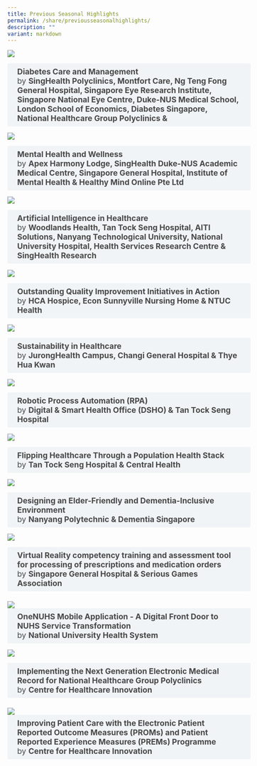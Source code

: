 ```yaml
---
title: Previous Seasonal Highlights
permalink: /share/previousseasonalhighlights/
description: ""
variant: markdown
---
```

![](/images/CHILD_posts__13_.png)

<div class="container">

<div>
	<input type="checkbox" id="title1"><label for="title1">	<b>Diabetes Care and Management</b> <br>by <b> SingHealth Polyclinics, Montfort Care, Ng Teng Fong General Hospital, Singapore Eye Research Institute, Singapore National Eye Centre, Duke-NUS Medical School, London School of Economics, Diabetes Singapore, National Healthcare Group Polyclinics &amp;   </b>    </label>
	<div class="accordion-content">
	<div class="para">
		
In alignment with World Diabetes Day this November, CHILD is proud to showcase four projects relating to the care and management of Diabetes. These projects exemplify the strides being made in addressing diabetes – a growing global health challenge and in Singapore – through innovation, collaboration, and targeted interventions.
<p></p> 

1.  With the aim of exploring factors associated with poor glycaemic control and improving glycaemic control in diabetics, <a rel="noopene" target="blank" href="https://for.sg/child-chi-sg-child-collection-shp-shm2023-871"> SingHealth Polyclinics &amp; Montfort Care</a> utilised <b>multidisciplinary team-based interventions</b> to effectively improve diabetes in socially-disadvantaged patients, with 73% in study group achieving improvements in blood sugar levels. <em>[3rd Prize Awardee (Patient Experience category) of the Singapore Healthcare Management (SHM) Congress 2023\]</em>
<p></p> 

2.  Through <b>enhanced protocols</b> for managing hyper- and hypo-glycemia, along with <b>improvement referral pathways</b> to community care, this project by <a rel="noopene" target="blank" href="https://for.sg/child-chi-sg-child-collection-ntfgh-ntfqm2023-382">Ng Teng Fong General Hospital</a> reduced Diabetes Mellitus related admissions to Emergency Department by 5%, facilitating right siting of patients.

3. By utilising <b>AI-driven mobile clinics</b> for diabetic retinopathy screening as a cost-effective alternative to traditional models, this multidisciplinary team from <a rel="noopene" target="blank" href="https://for.sg/child-chi-sg-child-collection-rp-acevbhc2024-616">Republic Polytechnic, Singapore Eye Research Institute (SERI), Singapore National Eye Centre (SNEC), Duke-NUS Medical School, London School of Economics &amp; Diabetes Singapore</a> found cost savings of up to $515 per patient. With potential lifetime savings of $15 billion, this approach empowers primary care while advancing community-based preventive healthcare. 
<p></p> 
		
4.  To mitigate diabetic foot complications through early detection, education and timely intervention, the team from <a rel="noopene" target="blank" href="https://for.sg/child-chi-sg-child-collection-nhgp-shbc2023-596">National Healthcare Group Polyclinics, National Healthcare Group HQ &amp; Nanyang Technological University</a> conducted a <b>retrospective review of Foot Surveillance Service</b> for patients with moderate to high-risk diabetic foot in primary care. With <b>identified key factors</b> like age, prior diabetic foot ulcers, and skin fissures associated with foot condition deterioration, this study offers actionable insights to improve patient outcomes and reduce diabetic foot complications. <em>[Gold Awardee of Singapore Primary Care Award (Poster) at Singapore Health &amp; Biomedical Congress (SHBC) 2023\]</em>
		
<em> These projects are a testament to the innovation and dedication in tackling diabetes-related challenges. Together, they embody the ongoing commitment to improve health outcomes for individuals with diabetes. Explore other inspiring advancements in the <a rel="noopene" target="blank" href="https://for.sg/child-chi-sg-homepage">CHILD collection </a> today! </em>
<p></p>
</div>
	</div>
	</div>
	</div>
	
![](/images/CHILD_posts__10_.png)

<div class="container">

<div>
	<input type="checkbox" id="title1"><label for="title1">	<b>Mental Health and Wellness</b> <br>by <b> Apex Harmony Lodge, SingHealth Duke-NUS Academic Medical Centre, Singapore General Hospital, Institute of Mental Health &amp; Healthy Mind Online Pte Ltd</b>    </label>
	<div class="accordion-content">
	<div class="para">
		
In conjunction with World Mental Health Day, CHILD is proud to showcase three case studies as our ‘Pick of the Month’, each a testament to the ongoing commitment and efforts to support and improve mental wellness within the population. 
<p></p> 

These projects, drawn from public healthcare clusters and community institutions across Singapore, demonstrates the transformative shift in the mental healthcare landscape as we integrate digital tools and mindful practices into treatment and support systems, empowering and facilitating individuals in their journey to improving mental health and wellness.
<p></p> 

1. Through sharing of thoughts, feelings and stories with a community of like-minded individuals in a nature setting, Mindful Immersive Nature Therapy (MINT) is a wellness programme curated by <a rel="noopene" target="blank" href="https://for.sg/child-chi-sg-child-collection-ahl-ccea2023-21">Apex Harmony Lodge</a> for an emerging profile of well-travelled, educated, and tech-saavy individuals with early onset dementia, which helped improve participants’ relationships with self, others and nature. [Silver Awardee of Clinical Experience Improvement Award (Team Award) at AIC’s Community Care Excellence Award (CCEA) 2023]
<p></p> 

2. To promote self-care and reduce burnout among employees, the <a rel="noopene" target="blank" href="https://for.sg/child-chi-sg-child-collection-shsdnusamc-sgh-shmc2021-585">SingHealth Duke-NUS Academic Medical Centre and Singapore General Hospital (SGH)</a> developed a series of cluster-wide health and wellness programme ‘iTHRIVE’ that introduces art appreciation and mindful practices to over 1,500 participants, who shared their positive experiences in increased calmness, self-care and empathy. [Shortlisted Project (Human Resource Category) at Singapore Healthcare Management (SHM) Conference 2021]

3. By creating a convenient yet comprehensive peer-supported digital platform ‘Healthy Mind Online’ for patients to access integrated psychosocial rehabilitation support, <a rel="noopene" target="blank" href="https://for.sg/child-chi-sg-child-collection-imh-hmo-nhip2020-339">Institute of Mental Health (IMH) and Healthy Mind Online Pte Ltd (HMO)</a> enables people in recovery from chronic mental health issues to take ownership of their recovery and resilience journey in an inexpensive, non-stigmatising and user-friendly manner, enabling participants to improve their resilience, employment opportunities, as well as reduce their feelings of loneliness and helplessness.
<p></p> 
		
<em> The stories above represent just a glimpse of the inspiring advancements in making mental wellness and health care more inclusive and accessible for the population. Discover more inspiring projects like these in the CHILD Collection today! </em>
<p></p>
</div>
	</div>
	</div>
	</div>
		
![](/images/CHILD_posts__7_.png)

<style>
.button {
  background-color: white;
  cursor: pointer;
  padding: 5px;
  width: 100%;
  border: none;
  text-align: left;
  outline: none;
  font-size: 20px;
  transition: 0.4s;
}

.panel {
  padding: 0 18px;
  display: none;
  background-color: white;
  overflow: hidden;
}


.active,
.button:hover {
  background-color: white;
}

input {
  display: none;
}

label {
  position: relative;
  display: block;
  padding: 8px 22px;
  margin: 0 0 5px 0;
  cursor: pointer;
  background: #484848;
  border-radius: 3px;
  width: 100%;
  color: #484848;
  transition: height 0.4s;
  font-size: 1.25em;
}

label:hover {
  background: #BD2D37;
  color: #FFF;
}

.accordion-content {
  padding: 10px 0px 30px 30px;
  margin: 0 0 1px 0;
  border-radius: 3px;
	font-size: 1.25em;
	line-height: 2.2rem;
}

input + label::before {
  content: url("/images/chevron-down.svg");
  font-weight: 400;
  font-size: 1.25em;
  line-height: 1.1rem;
  padding: 0;
  position: absolute;
  right: 0.5rem;
  top: 50%;
  transform: translateY(-50%);
  transition: transform 0.4s ease-in-out;
}

input:checked + label::before {
  content: url("/images/chevron-up.svg");
  transform: translateY(-50%) rotateZ(180deg);
}

input + label + .accordion-content {
  display: none;
}

input:checked + label + .accordion-content {
  display: block;
}

th, td {
  border-style: hidden;
}
</style>

<div class="container">

<div>
	<input type="checkbox" id="title2"><label for="title2">	<b>Artificial Intelligence in Healthcare</b> <br>by <b> Woodlands Health, Tan Tock Seng Hospital, AITI Solutions, Nanyang Technological University, National University Hospital, Health Services Research Centre &amp; SingHealth Research</b>    </label>
	<div class="accordion-content">
	<div class="para">

In conjunction with AI Appreciation Day 2024, CHILD is proud to highlight three exemplary projects this month that showcase the transformative power of AI in healthcare.&nbsp;&nbsp;
<p></p> 
These projects, drawn from public healthcare clusters across Singapore, not only exemplify the versatility and impact of AI in healthcare but also demonstrate how AI-driven innovation can enhance patient outcomes, streamline workflows, and empower healthcare professionals to focus on delivering exceptional care:
<p></p> 

1. Through the use of explainable AI models, this inter-disciplinary team from <a rel="noopene" target="blank" href="https://for.sg/child-chi-sg-child-collection-wh-ttsh-aitis-ntu-shbc2023-584">Woodlands Health (WH), Tan Tock Seng Hospital (TTSH), AITI Solutions and Nanyang Technological University (NTU)</a> developed an application for cost-effective and efficient analysis of wound images from an Asian cohort to support clinical decisions with 83% accuracy and 60% explainability. [Silver Awardee of Best Poster Award (Clinical Research) at Singapore Health &amp; Biomedical Congress 2023]
<p></p> 
		
2. Committed to reducing redundant CT studies which incur unnecessary cost, manpower, and radiation to the patient, <a rel="noopene" target="blank" href="https://for.sg/child-chi-sg-child-collection-nuh-nhip2024-400">National University Hospital</a> developed a code-based solution using the Endeavor AI (EAI) platform, effectively translating to reduction in effort and time by 90%. [Winner of National Healthcare Innovation &amp; Productivity (NHIP) 2024 – Best Practice (Automation, IT and Robotics category)]
<p></p> 
		
3.  By developing an efficient AI-based triage framework, this project by <a rel="noopene" target="blank" href="https://for.sg/child-chi-sg-child-collection-shrc-shr-shmc2023-896">Health Services Research Centre and SingHealth Research</a> enabled health workers in low resource settings to triage patients more effectively for head and neck cancers with more than 80% accuracy. [Merit Prize Awardee (Operations category) at Singapore Healthcare Management (SHM) Congress 2023]		
<p></p> 
		
<em> The stories above represent a snapshot of the endless possibilities and immense potential of AI in enhancing the delivery of care in healthcare. Discover more inspiring projects like these in the CHILD Collection today! </em>	
		
<p></p>
</div>
	</div>
	</div>
	</div>

![](/images/CHILD_posts__5_.png)

<style>
.button {
  background-color: white;
  cursor: pointer;
  padding: 5px;
  width: 100%;
  border: none;
  text-align: left;
  outline: none;
  font-size: 20px;
  transition: 0.4s;
}

.panel {
  padding: 0 18px;
  display: none;
  background-color: white;
  overflow: hidden;
}


.active,
.button:hover {
  background-color: white;
}

input {
  display: none;
}

label {
  position: relative;
  display: block;
  padding: 8px 22px;
  margin: 0 0 5px 0;
  cursor: pointer;
  background: #484848;
  border-radius: 3px;
  width: 100%;
  color: #484848;
  transition: height 0.4s;
  font-size: 1.25em;
}

label:hover {
  background: #BD2D37;
  color: #FFF;
}

.accordion-content {
  padding: 10px 0px 30px 30px;
  margin: 0 0 1px 0;
  border-radius: 3px;
	font-size: 1.25em;
	line-height: 2.2rem;
}

input + label::before {
  content: url("/images/chevron-down.svg");
  font-weight: 400;
  font-size: 1.25em;
  line-height: 1.1rem;
  padding: 0;
  position: absolute;
  right: 0.5rem;
  top: 50%;
  transform: translateY(-50%);
  transition: transform 0.4s ease-in-out;
}

input:checked + label::before {
  content: url("/images/chevron-up.svg");
  transform: translateY(-50%) rotateZ(180deg);
}

input + label + .accordion-content {
  display: none;
}

input:checked + label + .accordion-content {
  display: block;
}

th, td {
  border-style: hidden;
}
</style>

<div class="container">

<div>
	<input type="checkbox" id="title3"><label for="title3">	<b>Outstanding Quality Improvement Initiatives in Action</b> <br>by <b> HCA Hospice, Econ Sunnyville Nursing Home &amp; NTUC Health </b>    </label>
	<div class="accordion-content">
	<div class="para">
		
This month, let’s take a peek inside Singapore’s leading Community Care organisations that have demonstrated exemplary service and commitment in delivery quality care to our residents. With a focus on enhancing patient experience, quality of care and clinical productivity, we are proud to unveil our Top 3 Picks from the <a rel="noopene" target="blank" href="https://www.aic.sg/partners/community-care-excellence-awards/"> Agency for Integrated Care (AIC) Community Care Excellence Awards 2023 </a> list:
<p></p> 

1. Equipped with offerings not typically associated with day care centres, such as hairdressing, therapeutic horticulture and a movie theatre, <a rel="noopene" target="blank" href="https://for.sg/child-chi-sg-child-collection-hca-ccea2023-22">Oasis@Outram</a> from HCA Hospice is redefining what it means to live meaningfully through a patient-centric and family-focused model of progressive care. 
[Clinical Experience Improvement Gold Awardee at the Community Care Excellence Awards (CCEA) 2023 by the Agency for Integrated Care (AIC)]
<p></p> 
		
2. Committed to reducing falls among elderly residents, <a rel="noopene" target="blank" href="https://for.sg/child-chi-sg-child-collection-esnh-ccea2023-25"> Econ Sunnyville Nursing Home (Yio Chu Kang)</a> implemented staff training, falls care bundle and work processes review in 2022, drastically reducing fall rates by 62% and ensuring quality care is delivered to its residents. 
[Clinical Quality Improvement Gold Awardee at the Community Care Excellence Awards (CCEA) 2023 by the Agency for Integrated Care (AIC)]
<p></p> 
		
3. By consolidating defect reporting channels and developing analytics dashboards, this project by <a rel="noopene" target="blank" href="https://for.sg/child-chi-sg-child-collection-ntuch-ccea2023-29"> NTUC Health</a> transformed from a reactive working method of managing defects in its nursing home operations, to a proactive maintenance workflow, effectively reducing defects reporting downtime and enabling time savings. 
[Productivity Improvement Gold Awardee at the Community Care Excellence Awards (CCEA) 2023 by the Agency for Integrated Care (AIC)]
<p></p> 
		
<em> The stories above offer a glimpse into the relentless progress and steadfast dedication to exceptional community care. Discover more inspiring projects like these in the CHILD Collection today! </em>		
		
<p></p>
</div>
	</div>
	</div>
	</div>


![](/images/CHILD_posts__2_.png)

<style>
.button {
  background-color: white;
  cursor: pointer;
  padding: 5px;
  width: 100%;
  border: none;
  text-align: left;
  outline: none;
  font-size: 20px;
  transition: 0.4s;
}

.panel {
  padding: 0 18px;
  display: none;
  background-color: white;
  overflow: hidden;
}


.active,
.button:hover {
  background-color: white;
}

input {
  display: none;
}

label {
  position: relative;
  display: block;
  padding: 8px 22px;
  margin: 0 0 5px 0;
  cursor: pointer;
  background: #484848;
  border-radius: 3px;
  width: 100%;
  color: #484848;
  transition: height 0.4s;
  font-size: 1.25em;
}

label:hover {
  background: #BD2D37;
  color: #FFF;
}

.accordion-content {
  padding: 10px 0px 30px 30px;
  margin: 0 0 1px 0;
  border-radius: 3px;
	font-size: 1.25em;
	line-height: 2.2rem;
}

input + label::before {
  content: url("/images/chevron-down.svg");
  font-weight: 400;
  font-size: 1.25em;
  line-height: 1.1rem;
  padding: 0;
  position: absolute;
  right: 0.5rem;
  top: 50%;
  transform: translateY(-50%);
  transition: transform 0.4s ease-in-out;
}

input:checked + label::before {
  content: url("/images/chevron-up.svg");
  transform: translateY(-50%) rotateZ(180deg);
}

input + label + .accordion-content {
  display: none;
}

input:checked + label + .accordion-content {
  display: block;
}

th, td {
  border-style: hidden;
}
</style>

<div class="container">

<div>
	<input type="checkbox" id="title4"><label for="title4">	<b>Sustainability in Healthcare</b> <br>by <b> JurongHealth Campus, Changi General Hospital &amp; Thye Hua Kwan </b>    </label>
	<div class="accordion-content">
	<div class="para">
CHILD is thrilled to highlight three outstanding projects that demonstrate ongoing efforts towards environmental sustainability in healthcare. These initiatives are focused on reducing environmental footprints and show how sustainability is becoming an integral part of healthcare operations:
<p></p> 
		
1. Since 2020, <a rel="noopene" target="blank" href="https://for.sg/chi-sg-knowledge-hub-ntfgh-nhip2022-270">JurongHealth Campus (JHC)</a> has rolled out a campus-wide initiative to optimise water and energy efficiency, as well as reduce greenhouse gas emissions. This initiative focuses on transforming JHC’s facilities to be more sustainable and resilient, while actively promoting environmental stewardship.
[Winner of the 2022 National HIP Best Practice Medal Awardee – Automation, IT &amp; Robotics Innovation]
<p></p> 
		
2. By reinventing food waste, repurposing plastics and reducing single-use disposables, <a rel="noopene" target="blank" href="https://for.sg/child-chi-sg-child-collection-cgh-shmc2023-877">CGH Food Services</a> showcases how the healthcare sector can contribute to environmental sustainability while continuing to deliver high-quality nutrition for patients.
[1st Prize Awardee (Environmental Sustainability category) of the Singapore Healthcare Management (SHM) Congress 2023]
<p></p> 
		
3. Through the process of re-creating sustainable last-mile solutions via resource optimisation, this project by <a rel="noopene" target="blank" href="https://for.sg/child-chi-sg-child-collection-thkmc-ccea2022-20">Thye Hua Kwan Moral Charities Ltd: THK Elderly &amp; Home Care Services</a> not only achieved higher productivity, but also reduced mileage and carbon emissions.
[Productivity Improvement Gold Awardee at the Community Care Excellence Awards (CCEA) 2022 by the Agency for Integrated Care (AIC)]
<p></p> 
		
<em>The stories above represent &nbsp;a snapshot of the incredible strides being made in integrating environmental sustainability into healthcare. Explore similar inspiring projects on the CHILD Collection now! </em>
		
		
<p></p>
</div>
	</div>
	</div>
	</div>

![](/images/RPA.png)
<style>
.button {
  background-color: white;
  cursor: pointer;
  padding: 5px;
  width: 100%;
  border: none;
  text-align: left;
  outline: none;
  font-size: 20px;
  transition: 0.4s;
}

.panel {
  padding: 0 18px;
  display: none;
  background-color: white;
  overflow: hidden;
}


.active,
.button:hover {
  background-color: white;
}

input {
  display: none;
}

label {
  position: relative;
  display: block;
  padding: 8px 22px;
  margin: 0 0 5px 0;
  cursor: pointer;
  background: #F0F4F6;
  border-radius: 3px;
  width: 100%;
  color: #484848;
  transition: height 0.4s;
  font-size: 1.25em;
}

label:hover {
  background: #BD2D37;
  color: #FFF;
}

.accordion-content {
  padding: 10px 0px 30px 30px;
  margin: 0 0 1px 0;
  border-radius: 3px;
	font-size: 1.25em;
	line-height: 2.2rem;
}

input + label::before {
  content: url("/images/chevron-down.svg");
  font-weight: 400;
  font-size: 1.25em;
  line-height: 1.1rem;
  padding: 0;
  position: absolute;
  right: 0.5rem;
  top: 50%;
  transform: translateY(-50%);
  transition: transform 0.4s ease-in-out;
}

input:checked + label::before {
  content: url("/images/chevron-up.svg");
  transform: translateY(-50%) rotateZ(180deg);
}

input + label + .accordion-content {
  display: none;
}

input:checked + label + .accordion-content {
  display: block;
}

th, td {
  border-style: hidden;
}
</style>

<div class="container">

<div>
	<input type="checkbox" id="title5"><label for="title5">	<b>Robotic Process Automation (RPA)</b> <br>by <b> Digital &amp; Smart Health Office (DSHO) &amp; Tan Tock Seng Hospital </b>   </label>
	<div class="accordion-content">
	<div class="para">
CHILD is proud to showcase three case studies as our "Pick of the Month", each a testament to the transformative power of RPA in distinct healthcare settings.
		
<p></p> 
Facilitated by CHI's Digital &amp; Smart Health Office (DSHO), these projects in Tan Tock Seng Hospital (TTSH) present the future where automation is strategically driving excellence across diverse healthcare domains: 
<p></p> 
		
1. <a rel="noopene" target="blank" href="https://child.chi.sg/files/2023%20Dec%20to%202024%20Feb/C_559_TTSH_DSHO__Transforming_the_Process_of_Form_Creation_to_Data_Entry.pdf">TTSH's Pharmacy Drug Management team</a> witness a surge in productivity and precision, minimising errors and near misses; all whilst reducing Full-Time-Equivalent (FTE) for better resource allocation and achieving cost-effectiveness. 
<p></p> 
2. The <a rel="noopene" target="blank" href="https://child.chi.sg/files/2023%20Dec%20to%202024%20Feb/C_558_TTSH_DSHO_Transforming_Billing_Process_with_RPA.pdf">Outpatient Pharmacy unit</a> rides the RPA wave, emerging with heightened accuracy and efficiency as well as increased staff satisfaction as they are now able to redirect time towards meaningful patient interactions.
<p></p> 
3. Over at the <a rel="noopene" target="blank" href="https://child.chi.sg/files/2023%20Dec%20to%202024%20Feb/No_poster_560_TTSH_DSHO__Automating_Health__RPA_Takes_Charge_of_Flu_Vaccination_Reminders.pdf">Operations, Workplace Health and Safety unit</a>, RPA improves workflow efficiencies, liberating staff from manual and repetitive tasks to focus on elevating patient care.
 <p></p> 
<em>These projects not only exemplify the versatility of RPA but also underlines its overarching impact on healthcare - reducing mundane tasks, preventing errors, and most importantly, empowering healthcare professionals to channel their energy towards enriching patient care experience.</em>

<p></p>
</div>
	</div>
	</div>
	</div>
	
![](/images/Pop_Health_Stack_.png)
<style>
.button {
  background-color: white;
  cursor: pointer;
  padding: 5px;
  width: 100%;
  border: none;
  text-align: left;
  outline: none;
  font-size: 20px;
  transition: 0.4s;
}

.panel {
  padding: 0 18px;
  display: none;
  background-color: white;
  overflow: hidden;
}


.active,
.button:hover {
  background-color: white;
}

input {
  display: none;
}

label {
  position: relative;
  display: block;
  padding: 8px 22px;
  margin: 0 0 5px 0;
  cursor: pointer;
  background: #F0F4F6;
  border-radius: 3px;
  width: 100%;
  color: #484848;
  transition: height 0.4s;
  font-size: 1.25em;
}

label:hover {
  background: #BD2D37;
  color: #FFF;
}

.accordion-content {
  padding: 10px 0px 30px 30px;
  margin: 0 0 1px 0;
  border-radius: 3px;
	font-size: 1.25em;
	line-height: 2.2rem;
}

input + label::before {
  content: url("/images/chevron-down.svg");
  font-weight: 400;
  font-size: 1.25em;
  line-height: 1.1rem;
  padding: 0;
  position: absolute;
  right: 0.5rem;
  top: 50%;
  transform: translateY(-50%);
  transition: transform 0.4s ease-in-out;
}

input:checked + label::before {
  content: url("/images/chevron-up.svg");
  transform: translateY(-50%) rotateZ(180deg);
}

input + label + .accordion-content {
  display: none;
}

input:checked + label + .accordion-content {
  display: block;
}

th, td {
  border-style: hidden;
}
</style>

<div class="container">

<div>
	<input type="checkbox" id="title6"><label for="title6">	<b>Flipping Healthcare Through a Population Health Stack</b> <br>by <b>Tan Tock Seng Hospital &amp; Central Health</b>   </label>
	<div class="accordion-content">
	<div class="para">
With a keen focus on&nbsp;Population Health Management, explore innovative strategies poised to redefine patient outcomes, operational efficiency and overall healthcare delivery.
		
<p></p> 
From leveraging advanced data analytics to fostering collaborative care models, this article offers a compelling vision of a healthcare landscape on the brink of a paradigm shift - pivoting from a health system designed for the young and health, to a health system that supports ageing-in-place while delivering optimal value to our residents.

<p></p>
Click&nbsp;<a rel="noopene" target="blank" href="https://child.chi.sg/files/2023%20Dec%20to%202024%20Feb/C_544_NHG_GIC_Flipping_Healthcare_Through_a_Population_health_Stack.pdf">HERE</a> for more on&nbsp;NHG’s Triple Strategy Towards Triple Aim; and the&nbsp;Five Models of Care to form Population Health Stack&nbsp;as we usher in a new era of holistic and patient-centric wellness. 
		
<p></p>
Packed with practical tips, checklist &amp; insightful pictorial suggestions, this guidebook is your essential tool for crafting spaces that tailored to the unique needs of the elderly, especially those facing dementia. Going beyond the basics, this guide embraces Singapore's cultural nuances while providing universal principles of inclusivity. 

<p></p>
</div>
	</div>
	</div>
	</div>
	
![](/images/nypelderly%20&amp;%20dementia.png)
<style>
.button {
  background-color: white;
  cursor: pointer;
  padding: 5px;
  width: 100%;
  border: none;
  text-align: left;
  outline: none;
  font-size: 20px;
  transition: 0.4s;
}

.panel {
  padding: 0 18px;
  display: none;
  background-color: white;
  overflow: hidden;
}


.active,
.button:hover {
  background-color: white;
}

input {
  display: none;
}

label {
  position: relative;
  display: block;
  padding: 8px 22px;
  margin: 0 0 5px 0;
  cursor: pointer;
  background: #F0F4F6;
  border-radius: 3px;
  width: 100%;
  color: #484848;
  transition: height 0.4s;
  font-size: 1.25em;
}

label:hover {
  background: #BD2D37;
  color: #FFF;
}

.accordion-content {
  padding: 10px 0px 30px 30px;
  margin: 0 0 1px 0;
  border-radius: 3px;
	font-size: 1.25em;
	line-height: 2.2rem;
}

input + label::before {
  content: url("/images/chevron-down.svg");
  font-weight: 400;
  font-size: 1.25em;
  line-height: 1.1rem;
  padding: 0;
  position: absolute;
  right: 0.5rem;
  top: 50%;
  transform: translateY(-50%);
  transition: transform 0.4s ease-in-out;
}

input:checked + label::before {
  content: url("/images/chevron-up.svg");
  transform: translateY(-50%) rotateZ(180deg);
}

input + label + .accordion-content {
  display: none;
}

input:checked + label + .accordion-content {
  display: block;
}

th, td {
  border-style: hidden;
}
</style>

<div class="container">

<div>
	<input type="checkbox" id="title7"><label for="title7">	<b>Designing an Elder-Friendly and Dementia-Inclusive Environment</b> <br>by <b>Nanyang Polytechnic &amp; Dementia Singapore</b>   </label>
	<div class="accordion-content">
	<div class="para">
Dive into the world of inclusive design with <a rel="noopene" target="blank" href="https://child.chi.sg/files/Sep%202023%20to%20Nov%202023/c%2025_nyp_guidebook_elderly-%20and%20dementia-inclusive%20environment.pdf">this Guidebook: Elderly-Friendly and Dementia-Inclusive Environment</a>, presented by Dementia Singapore (formerly ADA) in collaboration with Nanyang Polytechnic!  
		
<p></p>
Packed with practical tips, checklist &amp; insightful pictorial suggestions, this guidebook is your essential tool for crafting spaces that tailored to the unique needs of the elderly, especially those facing dementia. Going beyond the basics, this guide embraces Singapore's cultural nuances while providing universal principles of inclusivity. 

<p></p>
<em>
This guidebook was also published on Research Gate, AIC &amp; Dementia Singapore websites.</em>
	
<p></p>

</div>
	</div>
	</div>
	</div>
	
![](/images/virtual%20reality.jpg)
<style>
.button {
  background-color: white;
  cursor: pointer;
  padding: 5px;
  width: 100%;
  border: none;
  text-align: left;
  outline: none;
  font-size: 20px;
  transition: 0.4s;
}

.panel {
  padding: 0 18px;
  display: none;
  background-color: white;
  overflow: hidden;
}


.active,
.button:hover {
  background-color: white;
}

input {
  display: none;
}

label {
  position: relative;
  display: block;
  padding: 8px 22px;
  margin: 0 0 5px 0;
  cursor: pointer;
  background: #F0F4F6;
  border-radius: 3px;
  width: 100%;
  color: #484848;
  transition: height 0.4s;
  font-size: 1.25em;
}

label:hover {
  background: #BD2D37;
  color: #FFF;
}

.accordion-content {
  padding: 10px 0px 30px 30px;
  margin: 0 0 1px 0;
  border-radius: 3px;
	font-size: 1.25em;
	line-height: 2.2rem;
}

input + label::before {
  content: url("/images/chevron-down.svg");
  font-weight: 400;
  font-size: 1.25em;
  line-height: 1.1rem;
  padding: 0;
  position: absolute;
  right: 0.5rem;
  top: 50%;
  transform: translateY(-50%);
  transition: transform 0.4s ease-in-out;
}

input:checked + label::before {
  content: url("/images/chevron-up.svg");
  transform: translateY(-50%) rotateZ(180deg);
}

input + label + .accordion-content {
  display: none;
}

input:checked + label + .accordion-content {
  display: block;
}

th, td {
  border-style: hidden;
}
</style>

<div class="container">

<div>
	<input type="checkbox" id="title8"><label for="title8">	<b>Virtual Reality competency training and assessment tool for processing of prescriptions and medication orders</b> <br>by <b>Singapore General Hospital &amp; Serious Games Association</b>   </label>
	<div class="accordion-content">
	<div class="para">
Where can learning meet fun? Pharmacy staff and trainees at the Singapore General Hospital can now undergo a high-fidelity VR Pharmacy Dispensing simulation training programme! Jointly developed and implemented by the Department of Pharmacy of Singapore General Hospital &amp; Serious Games Association, Project VRx&nbsp;allows users to be trained to process the prescriptions and medication orders safely and accurately.
		
		
		
<br> <a rel="noopene noreferrer" target="_blank" href="https://child.chi.sg/files/449_SGH,%20SGA_SAHC%202021_VR%20competency%20training%20and%20assessment%20tool-combine.pdf">This project</a> was conferred the Merit Award (Poster Presentation) Innovation &amp; Digital Strategies category at this year’s Singapore Allied Health Conference (SAHC).
<p></p>
<em></em>
</div>	
	</div>
<br><img src="/images/screenshot%202023-06-25%20104125.png"><br>
<input type="checkbox" id="title9"><label for="title9"><b>OneNUHS Mobile Application - A Digital Front Door to NUHS Service Transformation</b><br>by <b>National University Health System</b></label>
	<div class="accordion-content">
	<div class="para">Recognised as one of the top four most popular healthcare and fitness app in Singapore (source: Similarweb), we present to you&nbsp;the making of the OneNUHS mobile app&nbsp;- a Digital Front Door to a slew of services aim at transforming and improving both patient and provider’s experience.

<br> Hear from the team who&nbsp;brought to you the&nbsp;**first public healthcare cluster teleconsultation service via a mobile app**; and how they exceeded the delivery of&nbsp;two Minimum Viable Product (MVP) in 12 months here on <a rel="noopene noreferrer" target="_blank" href="https://child.chi.sg/files/circulars/C220_NUHS_IHiS%20Health%20Tech%202021_One%20NUHS%20mobile%20application.pdf">CHILD's Collection</a>.<p></p> 
<em>[This article was first published in HealthTech Connect by IHiS.]</em>

</div>
	</div>
	</div>
	</div>

![](/images/ngemr_photo.png)
<style>
.button {
  background-color: white;
  cursor: pointer;
  padding: 5px;
  width: 100%;
  border: none;
  text-align: left;
  outline: none;
  font-size: 20px;
  transition: 0.4s;
}

.panel {
  padding: 0 18px;
  display: none;
  background-color: white;
  overflow: hidden;
}


.active,
.button:hover {
  background-color: white;
}

input {
  display: none;
}

label {
  position: relative;
  display: block;
  padding: 8px 22px;
  margin: 0 0 5px 0;
  cursor: pointer;
  background: #F0F4F6;
  border-radius: 3px;
  width: 100%;
  color: #484848;
  transition: height 0.4s;
  font-size: 1.25em;
}

label:hover {
  background: #BD2D37;
  color: #FFF;
}

.accordion-content {
  padding: 10px 0px 30px 30px;
  margin: 0 0 1px 0;
  border-radius: 3px;
	font-size: 1.25em;
	line-height: 2.2rem;
}

input + label::before {
  content: url("/images/chevron-down.svg");
  font-weight: 400;
  font-size: 1.25em;
  line-height: 1.1rem;
  padding: 0;
  position: absolute;
  right: 0.5rem;
  top: 50%;
  transform: translateY(-50%);
  transition: transform 0.4s ease-in-out;
}

input:checked + label::before {
  content: url("/images/chevron-up.svg");
  transform: translateY(-50%) rotateZ(180deg);
}

input + label + .accordion-content {
  display: none;
}

input:checked + label + .accordion-content {
  display: block;
}

th, td {
  border-style: hidden;
}
</style>

<div class="container">

<div>
	<input type="checkbox" id="title10"><label for="title10">	<b>Implementing the Next Generation Electronic Medical Record for  
National Healthcare Group Polyclinics</b> <br>by <b>Centre for Healthcare Innovation</b>   </label>
	<div class="accordion-content">
	<div class="para">
"NGEMR records the entire patient journey from the point of admission to discharge, taking in both medical and administrative data. This allows for a seamless patient experience, increased collaboration between healthcare professionals, and stronger patient empowerment and participation."
		
<br> CHILD is proud to feature the story of the National Healthcare Group Polyclinics' NGEMR journey. Let's take a deeper dive to learn from the team who has embarked on this nation-wide Change Management initiative on
<a rel="noopene noreferrer" target="_blank" href="https://child.chi.sg/files/%5BC%5D%20418_NHGP%20_IHiS%20Health%20Tech%202021_Implementing%20the%20Next%20Generation%20EMR%20for%20NHGP.pdf">CHILD's Collection</a>.<p></p>
<em>
	[This article was first published in HealthTech Connect by IHiS.]</em>
</div>
	</div>
<br><img src="/images/proms%20n%20prems.jpg"><br>
	<input type="checkbox" id="title11"><label for="title11"><b>Improving Patient Care with the Electronic Patient Reported Outcome Measures (PROMs) and&nbsp;Patient Reported&nbsp;Experience Measures (PREMs) Programme</b><br>by <b>Centre for Healthcare Innovation</b></label>
	<div class="accordion-content">
	<div class="para">As healthcare institutions globally place greater emphasis on delivering patient-centred care, IHiS has partnered with The Clinician in rolling out ZEDOC, a digital health platform that enables healthcare providers across&nbsp;Singapore public healthcare to digitally capture PROMs and PREMs.

<br> With this electronic solution being the first in Singapore public healthcare, catch up on how ZEDOC is being used in the Singapore General Hospital, KK Women's and Children's Hospital, Sengkang General Hospital as well as future use cases from Khoo Teck Puat Hospital, the National University Health System and the Ministry of Health (Singapore) on <a rel="noopene noreferrer" target="_blank" href="https://child.chi.sg/files/%5BC%5D%20662_SingHealth_IHiS%20Health%20Tech%202021_Improving%20Patient%20Care%20with%20the%20Electronic%20PROM%20N%20PREM.pdf">CHILD's Collection</a>.<p></p> 
<em>[This article was first published in HealthTech Connect by IHiS.]</em>

</div>
	</div>
		</div>
		</div>